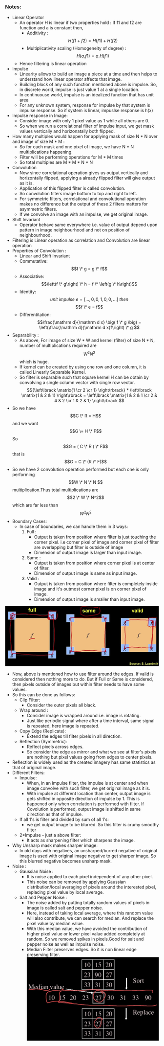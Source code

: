### Notes:
- Linear Operator
	- An operator H is linear if two properties hold : If f1 and f2 are function and a is constant then,
		- Additivity :     
		    $$H\left(f1+f2\right) = H\left(f1\right) + H\left(f2\right) $$
		- Multiplicativity scaling (Homogeneity of degree) :       
            $$H\left(a.f1\right) = a.H\left(f1\right) $$
	- Hence filtering is linear operation
- Impulse 
	- Linearity allows to build an image a piece at a time and then helps to understand how linear operator affects that image.
	- Building block of any such function mentioned above is impulse. So, in discrete world, impulse is just value 1 at a single location.
	- In continuouse world, impulse is an idealized function that has unit area 
	- For any unknown system, response for impulse by that system is impulse response. So if system is linear, impuslse response is h(x)
- Impulse response in Image:
	- Consider image with only 1 pixel value as 1 while all others are 0.
	- So when we run a correlational filter of impulse input, we get mask values vertically and horizonatally both flipped.
- How many multiples would happen for applying mask of size N \* N over and image of size M \* M :
	- So for each mask and one pixel of image, we have N \* N multiplications happening.
	- Filter will be performing operations for M \* M times
	- So total multiples are M \* M \* N \* N
- Convolution 
	- Now since correlational operation gives us output vertically and horizontally flipped, applying a already flipped filter will give output as it is.
	- Application of this flipped filter is called convolution.
	- So convolution filters image bottom to top and right to left.
	- For symmetric filters, correlational and convolutional operation makes no difference but the output of these 2 filters matters for asymmetric filters.
	- If we convolve an image with an impulse, we get original image.
- Shift Invariant
	- Operator behave same everywhere i.e. value of output depend upon pattern in image neighbourhood and not on position of neighbourhood.
- Filtering is Linear operation as correlation and Convolution are linear operation
- Properties of Convolution :
	- Linear and Shift Invariant
	- Commutative:
	 	$$f \* g = g \* f$$
	- Associative:
	 	$$\left(f \* g\right) \* h = f \* \left(g \* h\right)$$ 
	- Identity:
	 	$$unit\   impulse\    e = \left[...,0,0,1,0,0,...\right]\ then$$
	 		$$f \* e = f$$
	- Differentitation:
	 	$$\frac{\mathrm d}{\mathrm d x} \big( f \* g \big) = \left(\frac{\mathrm d}{\mathrm d x}f\right) \* g $$
-  Separability : 
  	- As above, For image of size W \* W and kernel (filter) of size N \* N, number of multiplications required are $$W^2N^2$$ which is huge.
  	- If kernel can be created by using one row and one column, it is called Linearly Separable Kernel.
  	- So filter is separable such that square kernel H can be obtain by convolving a single column vector with single row vector.
  		$${\left\lbrack \matrix{1 \cr 2 \cr 1} \right\rbrack} * \left\lbrack \matrix{1 & 2 & 1} \right\rbrack = \left\lbrack \matrix{1 & 2 & 1 \cr 2 & 4 & 2 \cr 1 & 2 & 1} \right\rbrack $$
- So we have $$C \* R = H$$ and we want $$G \= H \* F$$ So $$G = ( C \* R ) \* F$$ that is $$G = C \* (R \* F)$$ 
- So we have 2 convolution operation performed but each one is only performing $$W \* N \* N $$ multiplication.Thus total multiplications are $$2 \* W \* N^2$$ which are far less than $$W^2N^2$$
- Boundary Cases:
	- In case of boundaries, we can handle them in 3 ways:
		1. Full : 
			- Output is taken from position where filter is just touching the corner pixel. i.e corner pixel of image and corner pixel of filter are overlapping but filter is outside of image
			- Dimension of output image is larger than input image.
		2. Same :
			- Output is taken from position where corner pixel is at center of filter.
			- Dimension of output image is same as input image.
		3. Valid :
			- Output is taken from position where filter is completely inside image and it's outmost corner pixel is on corner pixel of image.
			- Dimension of output image is smaller than input image.    
			
![Boundary_Case](Boundary_Case.jpg)
- Now, above is mentioned how to use filter around the edges. If valid is considered then nothing more to do. But if Full or Same is considered, then pixels outside of images but within filter needs to have some values.
- So this can be done as follows:
 	- Clip Filter: 
 		- Consider the outer pixels all black.
 	- Wrap around : 
 		- Consider image is wrapped around i.e. image is rotating.
 		- Just like periodic signal where after a time interval, same signal is repeated, here image is repeated.
 	- Copy Edge (Replicate):
 		- Extend the edges till filter pixels in all direction.
 	- Reflection (Symmetric):
 		- Reflect pixels across edges. 
 		- So consider the edge as mirror and what we see at filter's pixels are nothing but pixel values going from edges to center pixels.
- Reflection is widely used as the created imagery has same statistics as that of original image.
- Different Filters:
	- Impulse:
		-	When, in an impulse filter,  the impulse is at center and when image convolve with such filter, we get original image as it is.
		- 	With impulse at different location than center, output image is gets shifted in opposite direction of impulse by 1. This is happened only when correlation is performed with filter. If Covolution is performed, output image is shifted in same direction as that of impulse.
	- If all 1's is filter and divided by sum of all 1's:
		- we get output image to be blurred. So this filter is crumy smoothy filter
	- 2*Impulse - just a above filter:
		- It acts as sharpening filter which sharpens the image.
- Why Unsharp mask makes sharper image:
	- In old days with negatives, an unsharped/burred negative of original image is used with original image negative to get sharper image. So this blurred negative becomes unsharp mask.
- Noise :
	- Gaussian Noise :
		- It is noise applied to each pixel independent of any other pixel.
		- This noise can be removed by applying Gaussian distribution/local averaging of pixels around the interested pixel, replacing pixel value by local average.
	- Salt and Pepper Noise :
		- The noise added by putting totally random values of pixels in image is called salt and pepper noise.
		- Here, instead of taking local average, where this random value will also contribute, we can search for median. And replace the pixel value by median value.
		- With this median value, we have avoided the contribution of higher pixel value or lower pixel value added completely at random. So we removed spikes in pixels.Good for salt and pepper noise as well as impulse noise.
		- Median Filter preserves edges. So it is non linear edge preserving filter.
![Median_Filter](Median_Filter.jpg)
		
